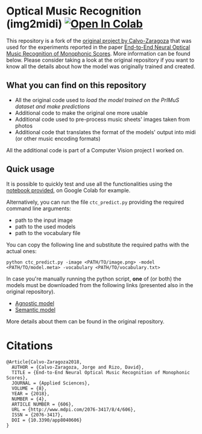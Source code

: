# Optical Music Recognition (img2midi) <a target="_blank" href="https://colab.research.google.com/github/FreshMag/tf-end-to-end/blob/master/omr.ipynb"><img src="https://colab.research.google.com/assets/colab-badge.svg" alt="Open In Colab"/></a>

This repository is a fork of the [original project by Calvo-Zaragoza](https://github.com/OMR-Research/tf-end-to-end) that
was used for the experiments reported in the paper [End-to-End Neural Optical Music Recognition of Monophonic Scores](http://www.mdpi.com/2076-3417/8/4/606).
More information can be found below. Please consider taking a look at the original repository if you want to know all
the details about how the model was originally trained and created.

## What you can find on this repository

- All the original code used to *load the model trained on the PrIMuS dataset and make predictions*
- Additional code to make the original one more usable
- Additional code used to pre-process music sheets' images taken from photos
- Additional code that translates the format of the models' output into midi (or other music encoding formats)

All the additional code is part of a Computer Vision project I worked on. 

## Quick usage

It is possible to quickly test and use all the functionalities using the [notebook provided](omr.ipynb), on Google Colab for example.

Alternatively, you can run the file `ctc_predict.py` providing the required command line arguments:
- path to the input image
- path to the used models
- path to the vocabulary file

You can copy the following line and substitute the required paths with the actual ones:
```
python ctc_predict.py -image <PATH/TO/image.png> -model <PATH/TO/model.meta> -vocabulary <PATH/TO/vocabulary.txt>
```

In case you're manually running the python script, **one** of (or both) the models must be downloaded from the following links (presented also in
the original repository).

* [Agnostic model](https://grfia.dlsi.ua.es/primus/models/PrIMuS/Agnostic-Model.zip)
* [Semantic model](https://grfia.dlsi.ua.es/primus/models/PrIMuS/Semantic-Model.zip)

More details about them can be found in the original repository.


# Citations

```
@Article{Calvo-Zaragoza2018,
  AUTHOR = {Calvo-Zaragoza, Jorge and Rizo, David},
  TITLE = {End-to-End Neural Optical Music Recognition of Monophonic Scores},
  JOURNAL = {Applied Sciences},
  VOLUME = {8},
  YEAR = {2018},
  NUMBER = {4},
  ARTICLE NUMBER = {606},
  URL = {http://www.mdpi.com/2076-3417/8/4/606},
  ISSN = {2076-3417},
  DOI = {10.3390/app8040606}
}
```
